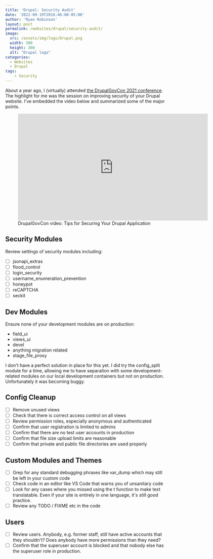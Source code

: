 ```yaml
---
title: 'Drupal: Security Audit'
date: '2022-09-19T2016:46:00-05:00'
author: 'Ryan Robinson'
layout: post
permalink: /websites/drupal/security-audit/
image: 
  src: /assets/img/logo/Drupal.png
  width: 300
  height: 300
  alt: "Drupal logo"
categories:
  - Websites
  - Drupal
tags:
    - Security
---
```


About a year ago, I (virtually) attended [the DrupalGovCon 2021 conference](https://www.drupalgovcon.org/). The highlight for me was the session on improving security of your Drupal website. I’ve embedded the video below and summarized some of the major points.

<figure class="wp-block-embed is-type-video is-provider-youtube wp-block-embed-youtube wp-embed-aspect-16-9 wp-has-aspect-ratio"><div class="wp-block-embed__wrapper"><div class="nv-iframe-embed"><iframe allow="accelerometer; autoplay; clipboard-write; encrypted-media; gyroscope; picture-in-picture" allowfullscreen="" frameborder="0" height="337" loading="lazy" src="https://www.youtube.com/embed/ghoFlwrC3SM?list=PLsGrHy_lmfhT5cl0P_I737mo6952uIkt6" title="Tips for Securing Your Drupal Application" width="600"></iframe></div></div><figcaption>DrupalGovCon video: Tips for Securing Your Drupal Application</figcaption></figure>

## Security Modules

Review settings of security modules including:

- [ ] jsonapi_extras
- [ ] flood_control
- [ ] login_security
- [ ] username_enumeration_prevention
- [ ] honeypot
- [ ] reCAPTCHA
- [ ] seckit

## Dev Modules

Ensure none of your development modules are on production:

- field_ui
- views_ui
- devel
- anything migration related
- stage_file_proxy

I don't have a perfect solution in place for this yet. I did try the config_split module for a time, allowing me to have separation with some development-related modules on our local development containers but not on production. Unfortunately it was becoming buggy.

## Config Cleanup

- [ ] Remove unused views
- [ ] Check that there is correct access control on all views
- [ ] Review permission roles, especially anonymous and authenticated
- [ ] Confirm that user registration is limited to admins
- [ ] Confirm that there are no test user accounts in production
- [ ] Confirm that file size upload limits are reasonable
- [ ] Confirm that private and public file directories are used properly

## Custom Modules and Themes

- [ ] Grep for any standard debugging phrases like var_dump which may still be left in your custom code
- [ ] Check code in an editor like VS Code that warns you of unsanitary code
- [ ] Look for any cases where you missed using the t function to make text translatable. Even if your site is entirely in one language, it's still good practice.
- [ ] Review any TODO / FIXME etc in the code

## Users

- [ ] Review users. Anybody, e.g. former staff, still have active accounts that they shouldn't? Does anybody have more permissions than they need?
- [ ] Confirm that the superuser account is blocked and that nobody else has the superuser role in production.
